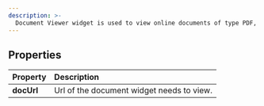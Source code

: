 ```yaml
---
description: >-
  Document Viewer widget is used to view online documents of type PDF, PPT, XLSX, DOC or DOCX on your application. User can view documents hosted on dropbox, onedrive, google drive or google docs.
---
```


## Properties

| Property | Description |
| :--- | :--- |
| **docUrl** | Url of the document widget needs to view. |